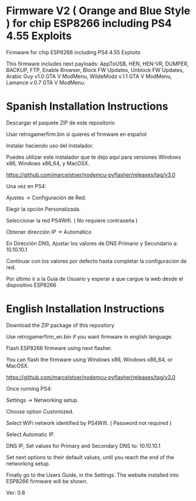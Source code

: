 # Firmware V2 ( Orange and Blue Style ) for chip ESP8266 including PS4 4.55 Exploits
Firmware for chip ESP8266 including PS4 4.55 Exploits

This firmware includes next payloads:
AppToUSB, HEN, HEN-VR, DUMPER, BACKUP, FTP, Enable Browser, Block FW Updates, Unblock FW Updates, Arabic Guy v1.0 GTA V ModMenu, WildeModz v.1.1 GTA V ModMenu, Lamance v.0.7 GTA V ModMenu.

Spanish Installation Instructions
==================================

Descargar el paquete ZIP de este repositorio

Usar retrogamerfirm.bin si quieres el firmware en español

Instalar haciendo uso del instalador.

Puedes utilizar este instalador que te dejo aquí para versiones Windows x86, Windows x86_64, y MacOSX.

https://github.com/marcelstoer/nodemcu-pyflasher/releases/tag/v3.0



Una vez en PS4:

Ajustes -> Configuración de Red.

Elegir la opción Personalizada.

Seleccionar la red PS4Wifi. ( No requiere contraseña )

Obtener dirección IP -> Automático

En Dirección DNS, Ajustar los valores de DNS Primario y Secundario a: 10.10.10.1

Continuar con los valores por defecto hasta completar la configuración de red.

Por último ir a la Guía de Usuario y esperar a que cargue la web desde el dispositivo ESP8266

English Installation Instructions
==================================

Download the ZIP package of this repository

Use retrogamerfirm_en.bin if you want firmware in english language.

Flash ESP8266 firmware using next flasher.

You can flash the firmware using Windows x86, Windows x86_64, or MacOSX.

https://github.com/marcelstoer/nodemcu-pyflasher/releases/tag/v3.0

Once running PS4:

Settings -> Networking setup.

Choose option Customized.

Select WiFi network identified by PS4Wifi. ( Password not required )

Select Automatic IP.

DNS IP, Set values for Primary and Secondary DNS to: 10.10.10.1

Set next options to their default values, until you reach the end of the networking setup.

Finally go to the Users Guide, in the Settings. The website installed into ESP8266 firmware will be shown.


Ver: 0.8
